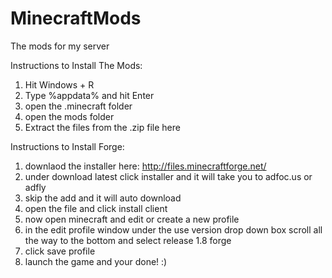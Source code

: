 # MinecraftMods
The mods for my server

Instructions to Install The Mods:

1) Hit Windows + R
2) Type %appdata% and hit Enter
3) open the .minecraft folder
4) open the mods folder
5) Extract the files from the .zip file here

Instructions to Install Forge:

1) downlaod the installer here: http://files.minecraftforge.net/
2) under download latest click installer and it will take you to adfoc.us or adfly
3) skip the add and it will auto download
4) open the file and click install client
5) now open minecraft and edit or create a new profile
6) in the edit profile window under the use version drop down box scroll all the way to the bottom and select release 1.8 forge
7) click save profile
8) launch the game and your done! :)
